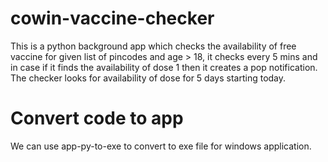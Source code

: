 # cowin-vaccine-checker
This is a python background app which checks the availability of free vaccine for given list of pincodes and age > 18, it checks every 5 mins and in case if it finds the availability of dose 1 then it creates a pop notification. The checker looks for availability of dose for 5 days starting today.

# Convert code to app 
We can use app-py-to-exe to convert to exe file for windows application. 

